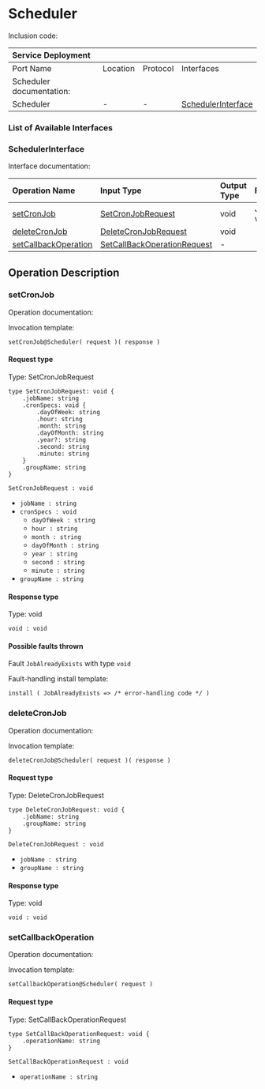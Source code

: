 <!-- markdownlint-disable -->

# Scheduler

Inclusion code: 

| Service Deployment |  |  |  |
| :--- | :--- | :--- | :--- |
| Port Name | Location | Protocol | Interfaces |
| Scheduler documentation: |  |  |  |
| Scheduler | - | - | [SchedulerInterface](scheduler.md#SchedulerInterface) |

### List of Available Interfaces

### SchedulerInterface <a id="SchedulerInterface"></a>

Interface documentation:

| Operation Name | Input Type | Output Type | Faults |
| :--- | :--- | :--- | :--- |
| [setCronJob](scheduler.md#setCronJob) | [SetCronJobRequest](scheduler.md#SetCronJobRequest) | void |  JobAlreadyExists\( void \) |
| [deleteCronJob](scheduler.md#deleteCronJob) | [DeleteCronJobRequest](scheduler.md#DeleteCronJobRequest) | void |  |
| [setCallbackOperation](scheduler.md#setCallbackOperation) | [SetCallBackOperationRequest](scheduler.md#SetCallBackOperationRequest) |  - |  |

## Operation Description

### setCronJob <a id="setCronJob"></a>

Operation documentation:

Invocation template:

```jolie
setCronJob@Scheduler( request )( response )
```

#### Request type <a id="SetCronJobRequest"></a>

Type: SetCronJobRequest

```jolie
type SetCronJobRequest: void {
    .jobName: string
    .cronSpecs: void {
        .dayOfWeek: string
        .hour: string
        .month: string
        .dayOfMonth: string
        .year?: string
        .second: string
        .minute: string
    }
    .groupName: string
}
```

`SetCronJobRequest : void`

* `jobName : string`
* `cronSpecs : void`
  * `dayOfWeek : string`
  * `hour : string`
  * `month : string`
  * `dayOfMonth : string`
  * `year : string`
  * `second : string`
  * `minute : string`
* `groupName : string`

#### Response type

Type: void

`void : void`

#### Possible faults thrown

Fault `JobAlreadyExists` with type `void`

Fault-handling install template:

```jolie
install ( JobAlreadyExists => /* error-handling code */ )
```

### deleteCronJob <a id="deleteCronJob"></a>

Operation documentation:

Invocation template:

```jolie
deleteCronJob@Scheduler( request )( response )
```

#### Request type <a id="DeleteCronJobRequest"></a>

Type: DeleteCronJobRequest

```jolie
type DeleteCronJobRequest: void {
    .jobName: string
    .groupName: string
}
```

`DeleteCronJobRequest : void`

* `jobName : string`
* `groupName : string`

#### Response type

Type: void

`void : void`

### setCallbackOperation <a id="setCallbackOperation"></a>

Operation documentation:

Invocation template:

```jolie
setCallbackOperation@Scheduler( request )
```

#### Request type <a id="SetCallBackOperationRequest"></a>

Type: SetCallBackOperationRequest

```jolie
type SetCallBackOperationRequest: void {
    .operationName: string
}
```

`SetCallBackOperationRequest : void`

* `operationName : string`

